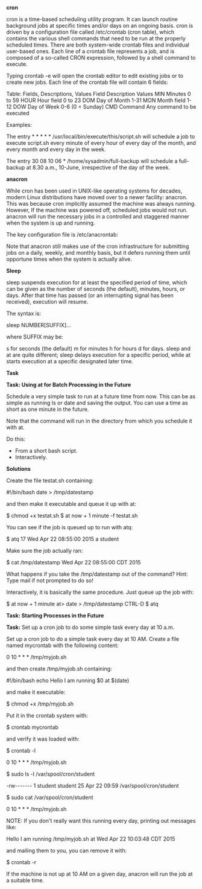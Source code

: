 **cron**

cron is a time-based scheduling utility program. It can launch routine background jobs at specific times and/or days on an ongoing basis. cron is driven by a configuration file called /etc/crontab (cron table), which contains the various shell commands that need to be run at the properly scheduled times. There are both system-wide crontab files and individual user-based ones. Each line of a crontab file represents a job, and is composed of a so-called CRON expression, followed by a shell command to execute.

Typing crontab -e will open the crontab editor to edit existing jobs or to create new jobs. Each line of the crontab file will contain 6 fields: 

 
Table: Fields, Descriptions, Values
Field	Description	Values
MIN	Minutes	0 to 59
HOUR	Hour field	0 to 23
DOM	Day of Month	1-31
MON	Month field	1-12
DOW	Day of Week	0-6 (0 = Sunday)
CMD	Command	Any command to be executed
 

Examples:

The entry * * * * * /usr/local/bin/execute/this/script.sh will schedule a job to execute script.sh every minute of every hour of every day of the month, and every month and every day in the week.

The entry 30 08 10 06 * /home/sysadmin/full-backup will schedule a full-backup at 8.30 a.m., 10-June, irrespective of the day of the week.


**anacron**

While cron has been used in UNIX-like operating systems for decades, modern Linux distributions have moved over to a newer facility: anacron. This was because cron implicitly assumed the machine was always running. However, If the machine was powered off, scheduled jobs would not run. anacron will run the necessary jobs in a controlled and staggered manner when the system is up and running.

The key configuration file is /etc/anacrontab:

Note that anacron still makes use of the cron infrastructure for submitting jobs on a daily, weekly, and monthly basis, but it defers running them until opportune times when the system is actually alive.

**Sleep**

sleep suspends execution for at least the specified period of time, which can be given as the number of seconds (the default), minutes, hours, or days. After that time has passed (or an interrupting signal has been received), execution will resume.

The syntax is:

sleep NUMBER[SUFFIX]...

where SUFFIX may be:

s for seconds (the default)
m for minutes
h for hours
d for days.
sleep and at are quite different; sleep delays execution for a specific period, while at starts execution at a specific designated later time.



**Task**

**Task: Using at for Batch Processing in the Future**
 
Schedule a very simple task to run at a future time from now. This can be as simple as running ls or date and saving the output. You can use a time as short as one minute in the future.

Note that the command will run in the directory from which you schedule it with at.

Do this:

- From a short bash script.
- Interactively.

**Solutions**

Create the file testat.sh containing:

#!/bin/bash
date > /tmp/datestamp

and then make it executable and queue it up with at:

$ chmod +x testat.sh
$ at now + 1 minute -f testat.sh

You can see if the job is queued up to run with atq:

$ atq
17      Wed Apr 22 08:55:00 2015 a student

Make sure the job actually ran:

$ cat /tmp/datestamp
Wed Apr 22 08:55:00 CDT 2015

What happens if you take the /tmp/datestamp out of the command? Hint: Type mail if not prompted to do so!

Interactively, it is basically the same procedure. Just queue up the job with:

$ at now + 1 minute
at> date > /tmp/datestamp
CTRL-D
$ atq

**Task: Starting Processes in the Future**

**Task:** Set up a cron job to do some simple task every day at 10 a.m.

Set up a cron job to do a simple task every day at 10 AM. Create a file named mycrontab with the following content:

0 10 * * * /tmp/myjob.sh

and then create /tmp/myjob.sh containing:

#!/bin/bash
echo Hello I am running $0 at $(date)

and make it executable:

$ chmod +x /tmp/myjob.sh

Put it in the crontab system with:

$ crontab mycrontab

and verify it was loaded with:

$ crontab -l

0 10 * * * /tmp/myjob.sh

$ sudo ls -l /var/spool/cron/student

-rw------- 1 student student 25 Apr 22 09:59 /var/spool/cron/student

$ sudo cat /var/spool/cron/student

0 10 * * * /tmp/myjob.sh

NOTE: If you don't really want this running every day, printing out messages like:

Hello I am running /tmp/myjob.sh at Wed Apr 22 10:03:48 CDT 2015

and mailing them to you, you can remove it with:

$ crontab -r

If the machine is not up at 10 AM on a given day, anacron will run the job at a suitable time.
